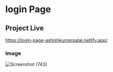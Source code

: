 # login Page

## Project Live
https://login-page-ashishkumarpalai.netlify.app/

### Image
![Screenshot (743)](https://github.com/ashishkumarpalai/TECHNOHACKS-EDUTECH-INTERNSHIP/assets/112760336/344784f2-c7d9-4830-801e-15886dd80b86)
